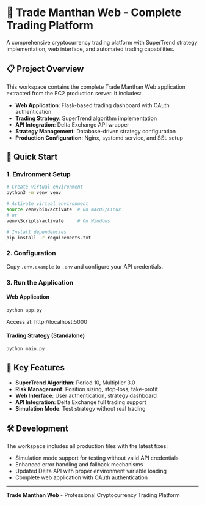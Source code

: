 # 🚀 Trade Manthan Web - Complete Trading Platform

A comprehensive cryptocurrency trading platform with SuperTrend strategy implementation, web interface, and automated trading capabilities.

## 📋 Project Overview

This workspace contains the complete Trade Manthan Web application extracted from the EC2 production server. It includes:

- **Web Application**: Flask-based trading dashboard with OAuth authentication
- **Trading Strategy**: SuperTrend algorithm implementation
- **API Integration**: Delta Exchange API wrapper
- **Strategy Management**: Database-driven strategy configuration
- **Production Configuration**: Nginx, systemd service, and SSL setup

## 🚀 Quick Start

### 1. Environment Setup

```bash
# Create virtual environment
python3 -m venv venv

# Activate virtual environment
source venv/bin/activate  # On macOS/Linux
# or
venv\Scripts\activate     # On Windows

# Install dependencies
pip install -r requirements.txt
```

### 2. Configuration

Copy `.env.example` to `.env` and configure your API credentials.

### 3. Run the Application

#### Web Application
```bash
python app.py
```
Access at: http://localhost:5000

#### Trading Strategy (Standalone)
```bash
python main.py
```

## 🔧 Key Features

- **SuperTrend Algorithm**: Period 10, Multiplier 3.0
- **Risk Management**: Position sizing, stop-loss, take-profit
- **Web Interface**: User authentication, strategy dashboard
- **API Integration**: Delta Exchange full trading support
- **Simulation Mode**: Test strategy without real trading

## 🛠️ Development

The workspace includes all production files with the latest fixes:
- Simulation mode support for testing without valid API credentials
- Enhanced error handling and fallback mechanisms
- Updated Delta API with proper environment variable loading
- Complete web application with OAuth authentication

---

**Trade Manthan Web** - Professional Cryptocurrency Trading Platform
